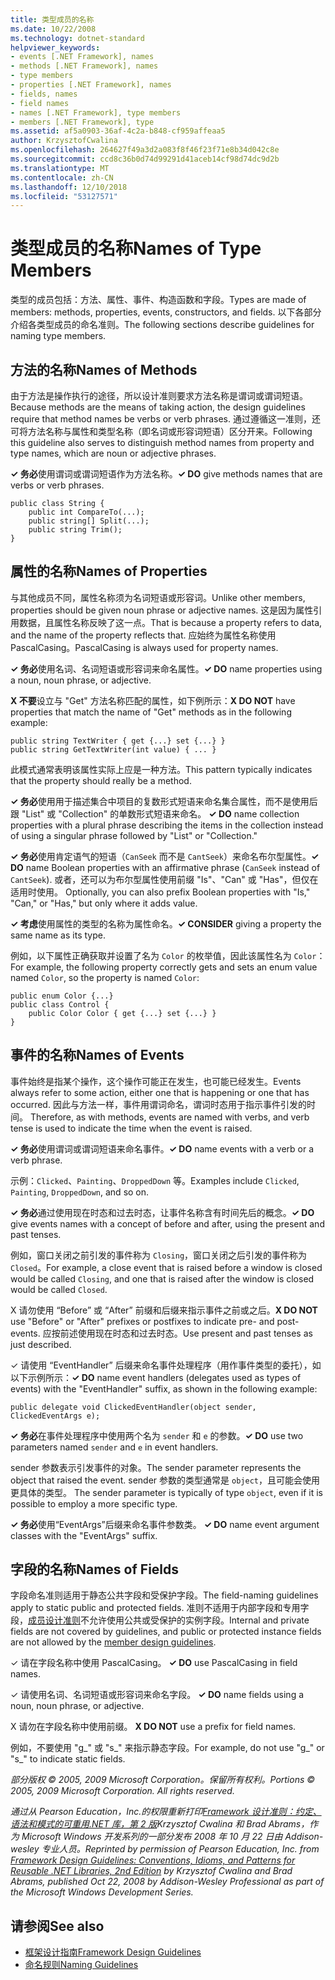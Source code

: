 ```yaml
---
title: 类型成员的名称
ms.date: 10/22/2008
ms.technology: dotnet-standard
helpviewer_keywords:
- events [.NET Framework], names
- methods [.NET Framework], names
- type members
- properties [.NET Framework], names
- fields, names
- field names
- names [.NET Framework], type members
- members [.NET Framework], type
ms.assetid: af5a0903-36af-4c2a-b848-cf959affeaa5
author: KrzysztofCwalina
ms.openlocfilehash: 264627f49a3d2a083f8f46f23f71e8b34d042c8e
ms.sourcegitcommit: ccd8c36b0d74d99291d41aceb14cf98d74dc9d2b
ms.translationtype: MT
ms.contentlocale: zh-CN
ms.lasthandoff: 12/10/2018
ms.locfileid: "53127571"
---
```

# <a name="names-of-type-members"></a><span data-ttu-id="33d30-102">类型成员的名称</span><span class="sxs-lookup"><span data-stu-id="33d30-102">Names of Type Members</span></span>
<span data-ttu-id="33d30-103">类型的成员包括：方法、属性、事件、构造函数和字段。</span><span class="sxs-lookup"><span data-stu-id="33d30-103">Types are made of members: methods, properties, events, constructors, and fields.</span></span> <span data-ttu-id="33d30-104">以下各部分介绍各类型成员的命名准则。</span><span class="sxs-lookup"><span data-stu-id="33d30-104">The following sections describe guidelines for naming type members.</span></span>  
  
## <a name="names-of-methods"></a><span data-ttu-id="33d30-105">方法的名称</span><span class="sxs-lookup"><span data-stu-id="33d30-105">Names of Methods</span></span>  
 <span data-ttu-id="33d30-106">由于方法是操作执行的途径，所以设计准则要求方法名称是谓词或谓词短语。</span><span class="sxs-lookup"><span data-stu-id="33d30-106">Because methods are the means of taking action, the design guidelines require that method names be verbs or verb phrases.</span></span> <span data-ttu-id="33d30-107">通过遵循这一准则，还可将方法名称与属性和类型名称（即名词或形容词短语）区分开来。</span><span class="sxs-lookup"><span data-stu-id="33d30-107">Following this guideline also serves to distinguish method names from property and type names, which are noun or adjective phrases.</span></span>  
  
 <span data-ttu-id="33d30-108">**✓ 务必**使用谓词或谓词短语作为方法名称。</span><span class="sxs-lookup"><span data-stu-id="33d30-108">**✓ DO** give methods names that are verbs or verb phrases.</span></span>  
  
```  
public class String {  
    public int CompareTo(...);  
    public string[] Split(...);  
    public string Trim();  
}  
```  
  
## <a name="names-of-properties"></a><span data-ttu-id="33d30-109">属性的名称</span><span class="sxs-lookup"><span data-stu-id="33d30-109">Names of Properties</span></span>  
 <span data-ttu-id="33d30-110">与其他成员不同，属性名称须为名词短语或形容词。</span><span class="sxs-lookup"><span data-stu-id="33d30-110">Unlike other members, properties should be given noun phrase or adjective names.</span></span> <span data-ttu-id="33d30-111">这是因为属性引用数据，且属性名称反映了这一点。</span><span class="sxs-lookup"><span data-stu-id="33d30-111">That is because a property refers to data, and the name of the property reflects that.</span></span> <span data-ttu-id="33d30-112">应始终为属性名称使用 PascalCasing。</span><span class="sxs-lookup"><span data-stu-id="33d30-112">PascalCasing is always used for property names.</span></span>  
  
 <span data-ttu-id="33d30-113">**✓ 务必**使用名词、名词短语或形容词来命名属性。</span><span class="sxs-lookup"><span data-stu-id="33d30-113">**✓ DO** name properties using a noun, noun phrase, or adjective.</span></span>  
  
 <span data-ttu-id="33d30-114">**X 不要**设立与 "Get" 方法名称匹配的属性，如下例所示：</span><span class="sxs-lookup"><span data-stu-id="33d30-114">**X DO NOT** have properties that match the name of "Get" methods as in the following example:</span></span>  
  
 `public string TextWriter { get {...} set {...} }`  
 `public string GetTextWriter(int value) { ... }`  
  
 <span data-ttu-id="33d30-115">此模式通常表明该属性实际上应是一种方法。</span><span class="sxs-lookup"><span data-stu-id="33d30-115">This pattern typically indicates that the property should really be a method.</span></span>  
  
 <span data-ttu-id="33d30-116">**✓ 务必**使用用于描述集合中项目的复数形式短语来命名集合属性，而不是使用后跟 "List" 或 "Collection" 的单数形式短语来命名。 </span><span class="sxs-lookup"><span data-stu-id="33d30-116">**✓ DO** name collection properties with a plural phrase describing the items in the collection instead of using a singular phrase followed by "List" or "Collection."</span></span>  
  
 <span data-ttu-id="33d30-117">**✓ 务必**使用肯定语气的短语（`CanSeek` 而不是 `CantSeek`）来命名布尔型属性。</span><span class="sxs-lookup"><span data-stu-id="33d30-117">**✓ DO** name Boolean properties with an affirmative phrase (`CanSeek` instead of `CantSeek`).</span></span> <span data-ttu-id="33d30-118">或者，还可以为布尔型属性使用前缀 "Is"、"Can" 或 "Has"，但仅在适用时使用。 </span><span class="sxs-lookup"><span data-stu-id="33d30-118">Optionally, you can also prefix Boolean properties with "Is," "Can," or "Has," but only where it adds value.</span></span>  
  
 <span data-ttu-id="33d30-119">**✓ 考虑**使用属性的类型的名称为属性命名。</span><span class="sxs-lookup"><span data-stu-id="33d30-119">**✓ CONSIDER** giving a property the same name as its type.</span></span>  
  
 <span data-ttu-id="33d30-120">例如，以下属性正确获取并设置了名为 `Color` 的枚举值，因此该属性名为 `Color`：</span><span class="sxs-lookup"><span data-stu-id="33d30-120">For example, the following property correctly gets and sets an enum value named `Color`, so the property is named `Color`:</span></span>  
  
```  
public enum Color {...}  
public class Control {  
    public Color Color { get {...} set {...} }  
}  
```  
  
## <a name="names-of-events"></a><span data-ttu-id="33d30-121">事件的名称</span><span class="sxs-lookup"><span data-stu-id="33d30-121">Names of Events</span></span>  
 <span data-ttu-id="33d30-122">事件始终是指某个操作，这个操作可能正在发生，也可能已经发生。</span><span class="sxs-lookup"><span data-stu-id="33d30-122">Events always refer to some action, either one that is happening or one that has occurred.</span></span> <span data-ttu-id="33d30-123">因此与方法一样，事件用谓词命名，谓词时态用于指示事件引发的时间。 </span><span class="sxs-lookup"><span data-stu-id="33d30-123">Therefore, as with methods, events are named with verbs, and verb tense is used to indicate the time when the event is raised.</span></span>  
  
 <span data-ttu-id="33d30-124">**✓ 务必**使用谓词或谓词短语来命名事件。</span><span class="sxs-lookup"><span data-stu-id="33d30-124">**✓ DO** name events with a verb or a verb phrase.</span></span>  
  
 <span data-ttu-id="33d30-125">示例：`Clicked`、`Painting`、`DroppedDown` 等。</span><span class="sxs-lookup"><span data-stu-id="33d30-125">Examples include `Clicked`, `Painting`, `DroppedDown`, and so on.</span></span>  
  
 <span data-ttu-id="33d30-126">**✓ 务必**通过使用现在时态和过去时态，让事件名称含有时间先后的概念。</span><span class="sxs-lookup"><span data-stu-id="33d30-126">**✓ DO** give events names with a concept of before and after, using the present and past tenses.</span></span>  
  
 <span data-ttu-id="33d30-127">例如，窗口关闭之前引发的事件称为 `Closing`，窗口关闭之后引发的事件称为 `Closed`。</span><span class="sxs-lookup"><span data-stu-id="33d30-127">For example, a close event that is raised before a window is closed would be called `Closing`, and one that is raised after the window is closed would be called `Closed`.</span></span>  
  
 <span data-ttu-id="33d30-128">X 请勿使用 “Before” 或 “After” 前缀和后缀来指示事件之前或之后。</span><span class="sxs-lookup"><span data-stu-id="33d30-128">**X DO NOT** use "Before" or "After" prefixes or postfixes to indicate pre- and post-events.</span></span> <span data-ttu-id="33d30-129">应按前述使用现在时态和过去时态。</span><span class="sxs-lookup"><span data-stu-id="33d30-129">Use present and past tenses as just described.</span></span>  
  
 <span data-ttu-id="33d30-130">✓ 请使用 “EventHandler” 后缀来命名事件处理程序（用作事件类型的委托），如以下示例所示：</span><span class="sxs-lookup"><span data-stu-id="33d30-130">**✓ DO** name event handlers (delegates used as types of events) with the "EventHandler" suffix, as shown in the following example:</span></span>  
  
 `public delegate void ClickedEventHandler(object sender, ClickedEventArgs e);`  
  
 <span data-ttu-id="33d30-131">**✓ 务必**在事件处理程序中使用两个名为 `sender` 和 `e` 的参数。</span><span class="sxs-lookup"><span data-stu-id="33d30-131">**✓ DO** use two parameters named `sender` and `e` in event handlers.</span></span>  
  
 <span data-ttu-id="33d30-132">sender 参数表示引发事件的对象。</span><span class="sxs-lookup"><span data-stu-id="33d30-132">The sender parameter represents the object that raised the event.</span></span> <span data-ttu-id="33d30-133">sender 参数的类型通常是 `object`，且可能会使用更具体的类型。 </span><span class="sxs-lookup"><span data-stu-id="33d30-133">The sender parameter is typically of type `object`, even if it is possible to employ a more specific type.</span></span>  
  
 <span data-ttu-id="33d30-134">**✓ 务必**使用“EventArgs”后缀来命名事件参数类。 </span><span class="sxs-lookup"><span data-stu-id="33d30-134">**✓ DO** name event argument classes with the "EventArgs" suffix.</span></span>  
  
## <a name="names-of-fields"></a><span data-ttu-id="33d30-135">字段的名称</span><span class="sxs-lookup"><span data-stu-id="33d30-135">Names of Fields</span></span>  
 <span data-ttu-id="33d30-136">字段命名准则适用于静态公共字段和受保护字段。</span><span class="sxs-lookup"><span data-stu-id="33d30-136">The field-naming guidelines apply to static public and protected fields.</span></span> <span data-ttu-id="33d30-137">准则不适用于内部字段和专用字段，[成员设计准则](../../../docs/standard/design-guidelines/member.md)不允许使用公共或受保护的实例字段。</span><span class="sxs-lookup"><span data-stu-id="33d30-137">Internal and private fields are not covered by guidelines, and public or protected instance fields are not allowed by the [member design guidelines](../../../docs/standard/design-guidelines/member.md).</span></span>  
  
 <span data-ttu-id="33d30-138"> ✓ 请在字段名称中使用 PascalCasing。  </span><span class="sxs-lookup"><span data-stu-id="33d30-138">**✓ DO** use PascalCasing in field names.</span></span>  
  
 <span data-ttu-id="33d30-139"> ✓ 请使用名词、名词短语或形容词来命名字段。  </span><span class="sxs-lookup"><span data-stu-id="33d30-139">**✓ DO** name fields using a noun, noun phrase, or adjective.</span></span>  
  
 <span data-ttu-id="33d30-140"> X 请勿在字段名称中使用前缀。  </span><span class="sxs-lookup"><span data-stu-id="33d30-140">**X DO NOT** use a prefix for field names.</span></span>  
  
 <span data-ttu-id="33d30-141">例如，不要使用 "g_" 或 "s_" 来指示静态字段。</span><span class="sxs-lookup"><span data-stu-id="33d30-141">For example, do not use "g_" or "s_" to indicate static fields.</span></span>  
  
 <span data-ttu-id="33d30-142">*部分版权 © 2005, 2009 Microsoft Corporation。保留所有权利。*</span><span class="sxs-lookup"><span data-stu-id="33d30-142">*Portions © 2005, 2009 Microsoft Corporation. All rights reserved.*</span></span>  
  
 <span data-ttu-id="33d30-143">*通过从 Pearson Education，Inc.的权限重新打印[Framework 设计准则：约定、 语法和模式的可重用.NET 库，第 2 版](https://www.informit.com/store/framework-design-guidelines-conventions-idioms-and-9780321545619)Krzysztof Cwalina 和 Brad Abrams，作为 Microsoft Windows 开发系列的一部分发布 2008 年 10 月 22 日由 Addison-wesley 专业人员。*</span><span class="sxs-lookup"><span data-stu-id="33d30-143">*Reprinted by permission of Pearson Education, Inc. from [Framework Design Guidelines: Conventions, Idioms, and Patterns for Reusable .NET Libraries, 2nd Edition](https://www.informit.com/store/framework-design-guidelines-conventions-idioms-and-9780321545619) by Krzysztof Cwalina and Brad Abrams, published Oct 22, 2008 by Addison-Wesley Professional as part of the Microsoft Windows Development Series.*</span></span>  
  
## <a name="see-also"></a><span data-ttu-id="33d30-144">请参阅</span><span class="sxs-lookup"><span data-stu-id="33d30-144">See also</span></span>

- [<span data-ttu-id="33d30-145">框架设计指南</span><span class="sxs-lookup"><span data-stu-id="33d30-145">Framework Design Guidelines</span></span>](../../../docs/standard/design-guidelines/index.md)  
- [<span data-ttu-id="33d30-146">命名规则</span><span class="sxs-lookup"><span data-stu-id="33d30-146">Naming Guidelines</span></span>](../../../docs/standard/design-guidelines/naming-guidelines.md)
